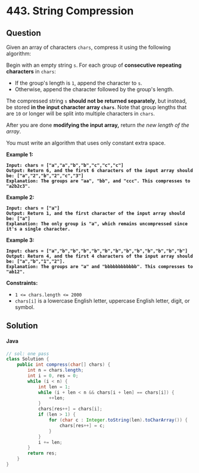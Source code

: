 # 443. String Compression

## Question

Given an array of characters `chars`, compress it using the following algorithm:

Begin with an empty string `s`. For each group of **consecutive repeating characters** in `chars`:

* If the group's length is `1`, append the character to `s`.
* Otherwise, append the character followed by the group's length.

The compressed string `s` **should not be returned separately**, but instead, be stored **in the input character array `chars`**. Note that group lengths that are `10` or longer will be split into multiple characters in `chars`.

After you are done **modifying the input array,** return _the new length of the array_.

You must write an algorithm that uses only constant extra space.

**Example 1:**

<pre><code><strong>Input: chars = ["a","a","b","b","c","c","c"]
</strong><strong>Output: Return 6, and the first 6 characters of the input array should be: ["a","2","b","2","c","3"]
</strong><strong>Explanation: The groups are "aa", "bb", and "ccc". This compresses to "a2b2c3".
</strong></code></pre>

**Example 2:**

<pre><code><strong>Input: chars = ["a"]
</strong><strong>Output: Return 1, and the first character of the input array should be: ["a"]
</strong><strong>Explanation: The only group is "a", which remains uncompressed since it's a single character.
</strong></code></pre>

**Example 3:**

<pre><code><strong>Input: chars = ["a","b","b","b","b","b","b","b","b","b","b","b","b"]
</strong><strong>Output: Return 4, and the first 4 characters of the input array should be: ["a","b","1","2"].
</strong><strong>Explanation: The groups are "a" and "bbbbbbbbbbbb". This compresses to "ab12".
</strong></code></pre>

**Constraints:**

* `1 <= chars.length <= 2000`
* `chars[i]` is a lowercase English letter, uppercase English letter, digit, or symbol.

## Solution

#### Java

```java
// sol: one pass
class Solution {
    public int compress(char[] chars) {
        int n = chars.length;
        int i = 0, res = 0;
        while (i < n) {
            int len = 1;
            while (i + len < n && chars[i + len] == chars[i]) {
                ++len;
            }
            chars[res++] = chars[i];
            if (len > 1) {
                for (char c : Integer.toString(len).toCharArray()) {
                    chars[res++] = c;
                }
            }
            i += len;
        }
        return res;
    }
}
```
